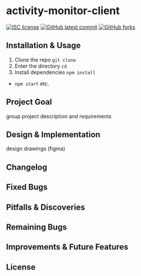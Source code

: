 # activity-monitor-client

<!-- badges -->
[![ISC license](https://img.shields.io/badge/License-ISC-blue.svg)](https://www.isc.org/licenses/)
[![GitHub latest commit](https://img.shields.io/github/last-commit/Ultra-Instinct-js/activity-monitor-client.svg)](https://github.com/Ultra-Instinct-js/activity-monitor-client/commit/)
[![GitHub forks](https://img.shields.io/github/forks/Ultra-Instinct-js/activity-monitor-client.svg)](https://github.com/Ultra-Instinct-js/activity-monitor-client)

## Installation & Usage

1. Clone the repo `git clone `
2. Enter the directory `cd `
3. Install dependencies `npm install`
   
* `npm start` etc.

## Project Goal

group project description and requirements

## Design & Implementation

design drawings (figma)

## Changelog



## Fixed Bugs



## Pitfalls & Discoveries



## Remaining Bugs



## Improvements & Future Features



## License

